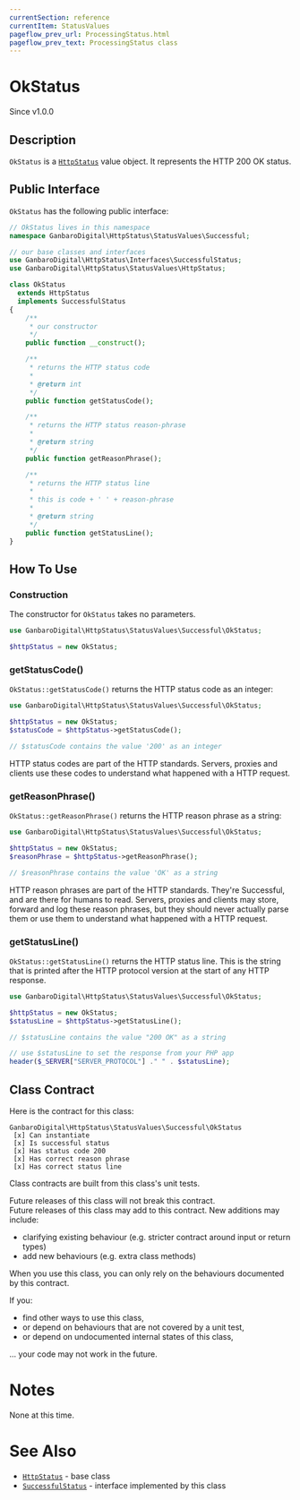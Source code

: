 ```yaml
---
currentSection: reference
currentItem: StatusValues
pageflow_prev_url: ProcessingStatus.html
pageflow_prev_text: ProcessingStatus class
---
```


# OkStatus

<div class="callout info">
Since v1.0.0
</div>

## Description

`OkStatus` is a [`HttpStatus`](HttpStatus.html) value object. It represents the HTTP 200 OK status.

## Public Interface

`OkStatus` has the following public interface:

```php
// OkStatus lives in this namespace
namespace GanbaroDigital\HttpStatus\StatusValues\Successful;

// our base classes and interfaces
use GanbaroDigital\HttpStatus\Interfaces\SuccessfulStatus;
use GanbaroDigital\HttpStatus\StatusValues\HttpStatus;

class OkStatus
  extends HttpStatus
  implements SuccessfulStatus
{
    /**
     * our constructor
     */
    public function __construct();

    /**
     * returns the HTTP status code
     *
     * @return int
     */
    public function getStatusCode();

    /**
     * returns the HTTP status reason-phrase
     *
     * @return string
     */
    public function getReasonPhrase();

    /**
     * returns the HTTP status line
     *
     * this is code + ' ' + reason-phrase
     *
     * @return string
     */
    public function getStatusLine();
}
```

## How To Use

### Construction

The constructor for `OkStatus` takes no parameters.

```php
use GanbaroDigital\HttpStatus\StatusValues\Successful\OkStatus;

$httpStatus = new OkStatus;
```

### getStatusCode()

`OkStatus::getStatusCode()` returns the HTTP status code as an integer:

```php
use GanbaroDigital\HttpStatus\StatusValues\Successful\OkStatus;

$httpStatus = new OkStatus;
$statusCode = $httpStatus->getStatusCode();

// $statusCode contains the value '200' as an integer
```

HTTP status codes are part of the HTTP standards. Servers, proxies and clients use these codes to understand what happened with a HTTP request.

### getReasonPhrase()

`OkStatus::getReasonPhrase()` returns the HTTP reason phrase as a string:

```php
use GanbaroDigital\HttpStatus\StatusValues\Successful\OkStatus;

$httpStatus = new OkStatus;
$reasonPhrase = $httpStatus->getReasonPhrase();

// $reasonPhrase contains the value 'OK' as a string
```

HTTP reason phrases are part of the HTTP standards. They're Successful, and are there for humans to read. Servers, proxies and clients may store, forward and log these reason phrases, but they should never actually parse them or use them to understand what happened with a HTTP request.

### getStatusLine()

`OkStatus::getStatusLine()` returns the HTTP status line. This is the string that is printed after the HTTP protocol version at the start of any HTTP response.

```php
use GanbaroDigital\HttpStatus\StatusValues\Successful\OkStatus;

$httpStatus = new OkStatus;
$statusLine = $httpStatus->getStatusLine();

// $statusLine contains the value "200 OK" as a string

// use $statusLine to set the response from your PHP app
header($_SERVER["SERVER_PROTOCOL"] ." " . $statusLine);
```

## Class Contract

Here is the contract for this class:

    GanbaroDigital\HttpStatus\StatusValues\Successful\OkStatus
     [x] Can instantiate
     [x] Is successful status
     [x] Has status code 200
     [x] Has correct reason phrase
     [x] Has correct status line

Class contracts are built from this class's unit tests.

<div class="callout success">
Future releases of this class will not break this contract.
</div>

<div class="callout info" markdown="1">
Future releases of this class may add to this contract. New additions may include:

* clarifying existing behaviour (e.g. stricter contract around input or return types)
* add new behaviours (e.g. extra class methods)
</div>

<div class="callout warning" markdown="1">
When you use this class, you can only rely on the behaviours documented by this contract.

If you:

* find other ways to use this class,
* or depend on behaviours that are not covered by a unit test,
* or depend on undocumented internal states of this class,

... your code may not work in the future.
</div>

# Notes

None at this time.

# See Also

* [`HttpStatus`](HttpStatus.html) - base class
* [`SuccessfulStatus`](SuccessfulStatus.html) - interface implemented by this class

